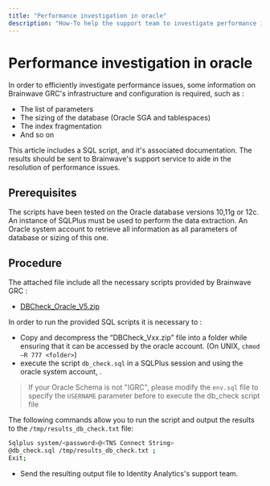 ```yaml
---
title: "Performance investigation in oracle"
description: "How-To help the support team to investigate performance issues when using an Oracle database"
---
```


# Performance investigation in oracle

In order to efficiently investigate performance issues, some information on Brainwave GRC's infrastructure and configuration is required, such as :  

- The list of parameters
- The sizing of the database (Oracle SGA and tablespaces)
- The index fragmentation
- And so on

This article includes a SQL script, and it's associated documentation. The results should be sent to Brainwave's support service to aide in the resolution of performance issues.

## Prerequisites

The scripts have been tested on the Oracle database versions 10,11g or 12c.  
An instance of SQLPlus must be used to perform the data extraction.
An Oracle system account to retrieve all information as all parameters of database or sizing of this one.

## Procedure

The attached file include all the necessary scripts provided by Brainwave GRC :

- [DBCheck_Oracle_V5.zip](./assets/DBcheck_Oracle_v5.zip)

In order to run the provided SQL scripts it is necessary to :

- Copy and decompress the “DBCheck_Vxx.zip” file into a folder while ensuring that it can be accessed by the oracle account. (On UNIX, `chmod –R 777 <folder>`)
- execute the script `db_check.sql` in a SQLPlus session and using the oracle system account, .

> If your Oracle Schema is not "IGRC", please modify the `env.sql` file to specify the `USERNAME` parameter before to execute the db\_check script file

The following commands allow you to run the script and output the results to the `/tmp/results_db_check.txt` file:  

```sh
Sqlplus system/<password>@<TNS Connect String>  
@db_check.sql /tmp/results_db_check.txt ;  
Exit;
```

- Send the resulting output file to Identity Analytics's support team.
